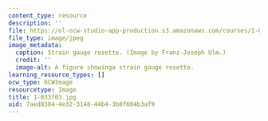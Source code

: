 ```yaml
---
content_type: resource
description: ''
file: https://ol-ocw-studio-app-production.s3.amazonaws.com/courses/1-033-mechanics-of-material-systems-an-energy-approach-fall-2003/7aed83844e32314844b43b8f604b3af9_1-033f03.jpg
file_type: image/jpeg
image_metadata:
  caption: Strain gauge rosette. (Image by Franz-Joseph Ulm.)
  credit: ''
  image-alt: A figure showinga strain gauge rosette.
learning_resource_types: []
ocw_type: OCWImage
resourcetype: Image
title: 1-033f03.jpg
uid: 7aed8384-4e32-3148-44b4-3b8f604b3af9
---
```

